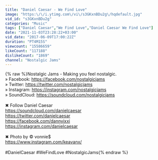 ```yaml
---
title: "Daniel Caesar - We Find Love"
image: "https:\/\/i.ytimg.com\/vi\/s3GKxnBDu2g\/hqdefault.jpg"
vid_id: "s3GKxnBDu2g"
categories: "Music"
tags: ["Daniel Caesar","We Find Love","Daniel Caesar We Find Love"]
date: "2021-11-03T23:28:22+03:00"
vid_date: "2017-06-09T17:00:22Z"
duration: "PT4M15S"
viewcount: "15586659"
likeCount: "117188"
dislikeCount: "1869"
channel: "Nostalgic Jams"
---
```

{% raw %}Nostalgic Jams - Making you feel nostalgic.<br />» Facebook: <a rel="nofollow" target="blank" href="https://facebook.com/nostalgicjams">https://facebook.com/nostalgicjams</a> <br />» Twitter: <a rel="nofollow" target="blank" href="https://twitter.com/nostalgicjams">https://twitter.com/nostalgicjams</a><br />» Instagram: <a rel="nofollow" target="blank" href="https://instagram.com/nostalgicjams">https://instagram.com/nostalgicjams</a><br />» SoundCloud: <a rel="nofollow" target="blank" href="https://soundcloud.com/nostalgicjams">https://soundcloud.com/nostalgicjams</a><br /><br />✖ Follow Daniel Caesar<br /><a rel="nofollow" target="blank" href="https://soundcloud.com/danielcaesar">https://soundcloud.com/danielcaesar</a><br /><a rel="nofollow" target="blank" href="https://twitter.com/danielcaesar">https://twitter.com/danielcaesar</a><br /><a rel="nofollow" target="blank" href="https://facebook.com/dannyixxi">https://facebook.com/dannyixxi</a><br /><a rel="nofollow" target="blank" href="https://instagram.com/danielcaesar">https://instagram.com/danielcaesar</a><br /><br />✖ Photo by © vonnie$<br /><a rel="nofollow" target="blank" href="https://www.instagram.com/keavanx/">https://www.instagram.com/keavanx/</a><br /><br />#DanielCaesar #WeFindLove #NostalgicJams{% endraw %}
